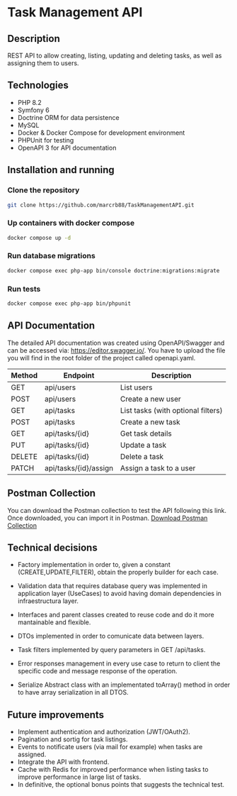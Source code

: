 # Task Management API

## Description

REST API to allow creating, listing, updating and deleting tasks, as well as assigning them to users.

## Technologies

- PHP 8.2
- Symfony 6
- Doctrine ORM for data persistence
- MySQL
- Docker & Docker Compose for development environment
- PHPUnit for testing
- OpenAPI 3 for API documentation

## Installation and running

### Clone the repository

```bash
git clone https://github.com/marcrb88/TaskManagementAPI.git
```

### Up containers with docker compose

```bash
docker compose up -d
```

### Run database migrations

```bash
docker compose exec php-app bin/console doctrine:migrations:migrate
```

### Run tests

```bash
docker compose exec php-app bin/phpunit
```

## API Documentation

The detailed API documentation was created using OpenAPI/Swagger and can be accessed via: https://editor.swagger.io/. You have to upload the file you will find in the root folder of the project called openapi.yaml.

| Method | Endpoint              | Description                        |
| ------ | --------------------- | ---------------------------------- |
| GET    | api/users             | List users                         |
| POST   | api/users             | Create a new user                  |
| GET    | api/tasks             | List tasks (with optional filters) |
| POST   | api/tasks             | Create a new task                  |
| GET    | api/tasks/{id}        | Get task details                   |
| PUT    | api/tasks/{id}        | Update a task                      |
| DELETE | api/tasks/{id}        | Delete a task                      |
| PATCH  | api/tasks/{id}/assign | Assign a task to a user            |

## Postman Collection

You can download the Postman collection to test the API following this link. Once downloaded, you can import it in Postman.
[Download Postman Collection](./TaskManagementAPIPostman.postman_collection.json)

## Technical decisions

- Factory implementation in order to, given a constant (CREATE,UPDATE,FILTER), obtain the properly builder for each case.

- Validation data that requires database query was implemented in application layer (UseCases) to avoid having domain dependencies in infraestructura layer.

- Interfaces and parent classes created to reuse code and do it more mantainable and flexible.

- DTOs implemented in order to comunicate data between layers.

- Task filters implemented by query parameters in GET /api/tasks.

- Error responses management in every use case to return to client the specific code and message response of the operation.

- Serialize Abstract class with an implementated toArray() method in order to have array serialization in all DTOS.


## Future improvements

- Implement authentication and authorization (JWT/OAuth2).
- Pagination and sortig for task listings.
- Events to notificate users (via mail for example) when tasks are assigned.
- Integrate the API with frontend.
- Cache with Redis for improved performance when listing tasks to improve performance in large list of tasks.
- In definitive, the optional bonus points that suggests the technical test.






